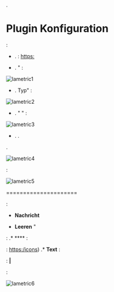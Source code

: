
.

Plugin Konfiguration 
=======================


 :

-   .  : <https:>

-   . " :

![lametric1](../images/lametric1.png)

-   . 
    Typ" :

![lametric2](../images/lametric2.png)

-   . "
    " :

![lametric3](../images/lametric3.png)

-   . 
    .


.

![lametric4](../images/lametric4.png)


 :

![lametric5](../images/lametric5.png)

 
=====================


:

-   **Nachricht** 

-   **Leeren** "
    

 : \.* **** :

 : <https:/icons>) \.*
**Text** : 


 : **|**


 :

![lametric6](../images/lametric6.png)
